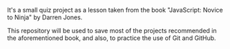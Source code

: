 It's a small quiz project as a lesson taken from the book "JavaScript: Novice to Ninja" by Darren Jones.

This repository will be used to save most of the projects recommended in the aforementioned book, and also, to practice the use of Git and GitHub.
